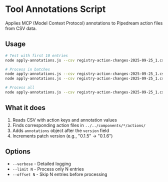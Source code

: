 # Tool Annotations Script

Applies MCP (Model Context Protocol) annotations to Pipedream action files from CSV data.

## Usage

```bash
# Test with first 10 entries
node apply-annotations.js --csv registry-action-changes-2025-09-25_1.csv --limit 10

# Process in batches
node apply-annotations.js --csv registry-action-changes-2025-09-25_1.csv --offset 0 --limit 100
node apply-annotations.js --csv registry-action-changes-2025-09-25_1.csv --offset 100 --limit 100

# Process all
node apply-annotations.js --csv registry-action-changes-2025-09-25_1.csv
```

## What it does

1. Reads CSV with action keys and annotation values
2. Finds corresponding action files in `../../components/*/actions/`
3. Adds `annotations` object after the `version` field
4. Increments patch version (e.g., "0.1.5" → "0.1.6")

## Options

- `--verbose` - Detailed logging
- `--limit N` - Process only N entries
- `--offset N` - Skip N entries before processing